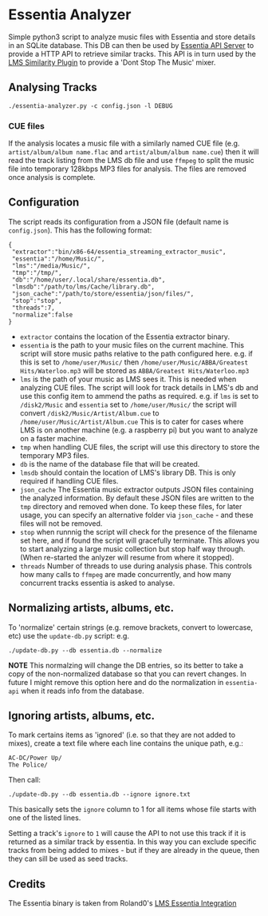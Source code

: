 # Essentia Analyzer

Simple python3 script to analyze music files with Essentia and store details in
an SQLite database. This DB can then be used by [Essentia API Server](https://github.com/CDrummond/essentia-api)
to provide a HTTP API to retrieve similar tracks. This API is in turn used by the
[LMS Similarity Plugin](https://github.com/CDrummond/lms-musicsimilarity) to
provide a 'Dont Stop The Music' mixer.


## Analysing Tracks

```
./essentia-analyzer.py -c config.json -l DEBUG
```

### CUE files

If the analysis locates a music file with a similarly named CUE file (e.g.
`artist/album/album name.flac` and `artist/album/album name.cue`) then it will
read the track listing from the LMS db file and use `ffmpeg` to split the
music file into temporary 128kbps MP3 files for analysis. The files are removed
once analysis is complete.


## Configuration

The script reads its configuration from a JSON file (default name is `config.json`).
This has the following format:

```
{
 "extractor":"bin/x86-64/essentia_streaming_extractor_music",
 "essentia":"/home/Music/",
 "lms":"/media/Music/",
 "tmp":"/tmp/",
 "db":"/home/user/.local/share/essentia.db",
 "lmsdb":"/path/to/lms/Cache/library.db",
 "json_cache":"/path/to/store/essentia/json/files/",
 "stop":"stop",
 "threads":7,
 "normalize":false
}
```

* `extractor` contains the location of the Essentia extractor binary.
* `essentia` is the path to your music files on the current machine. This script
will store music paths relative to the path configured here. e.g. if this is set
to `/home/user/Music/` then `/home/user/Music/ABBA/Greatest Hits/Waterloo.mp3` will
be stored as `ABBA/Greatest Hits/Waterloo.mp3`
* `lms` is the path of your music as LMS sees it. This is needed when analyzing
CUE files. The script will look for track details in LMS's db and use this config
item to ammend the paths as required. e.g. if `lms` is set to `/disk2/Music` and
`essentia` set to `/home/user/Music/` the script will convert `/disk2/Music/Artist/Album.cue`
to `/home/user/Music/Artist/Album.cue` This is to cater for cases where LMS is on
another machine (e.g. a raspberry pi) but you want to analyze on a faster machine.
* `tmp` when handling CUE files, the script will use this directory to store the
temporary MP3 files.
* `db` is the name of the database file that will be created.
* `lmsdb` should contain the location of LMS's library DB. This is only required
if handling CUE files.
* `json_cache` The Essentia music extractor outputs JSON files containing the
analyzed information. By default these JSON files are written to the `tmp`
directory and removed when done. To keep these files, for later usage, you can
specify an alternative folder via `json_cache` - and these files will not be
removed.
* `stop` when runnnig the script will check for the presence of the filename set
here, and if found the script will gracefully terminate. This allows you to start
analyzing a large music collection but stop half way through. (When re-started
the anlyzer will resume from where it stopped).
* `threads` Number of threads to use during analysis phase. This controls how
many calls to `ffmpeg` are made concurrently, and how many concurrent tracks
essentia is asked to analyse.

## Normalizing artists, albums, etc.

To 'normalize' certain strings (e.g. remove brackets, convert to lowercase, etc)
use the `update-db.py` script: e.g.

```
./update-db.py --db essentia.db --normalize
```

**NOTE** This normalzing will change the DB entries, so its better to take a copy
of the non-normalized database so that you can revert changes. In future I might
remove this option here and do the normalization in `essentia-api` when it reads
info from the database.

## Ignoring artists, albums, etc.

To mark certains items as 'ignored' (i.e. so that they are not added to mixes),
create a text file where each line contains the unique path, e.g.:

```
AC-DC/Power Up/
The Police/
```

Then call:

```
./update-db.py --db essentia.db --ignore ignore.txt
```

This basically sets the `ignore` column to 1 for all items whose file starts
with one of the listed lines.

Setting a track's `ignore` to `1` will cause the API to not use this track if
it is returned as a similar track by essentia. In this way you can exclude
specific tracks from being added to mixes - but if they are already in the
queue, then they can sill be used as seed tracks.

## Credits

The Essentia binary is taken from Roland0's  [LMS Essentia Integration](https://www.nexus0.net/pub/sw/lmsessentia/)

